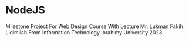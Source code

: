 # NodeJS
Milestone Project For Web Design Course With Lecture Mr. Lukman Fakih Lidimilah From Information Technology Ibrahimy University 2023
